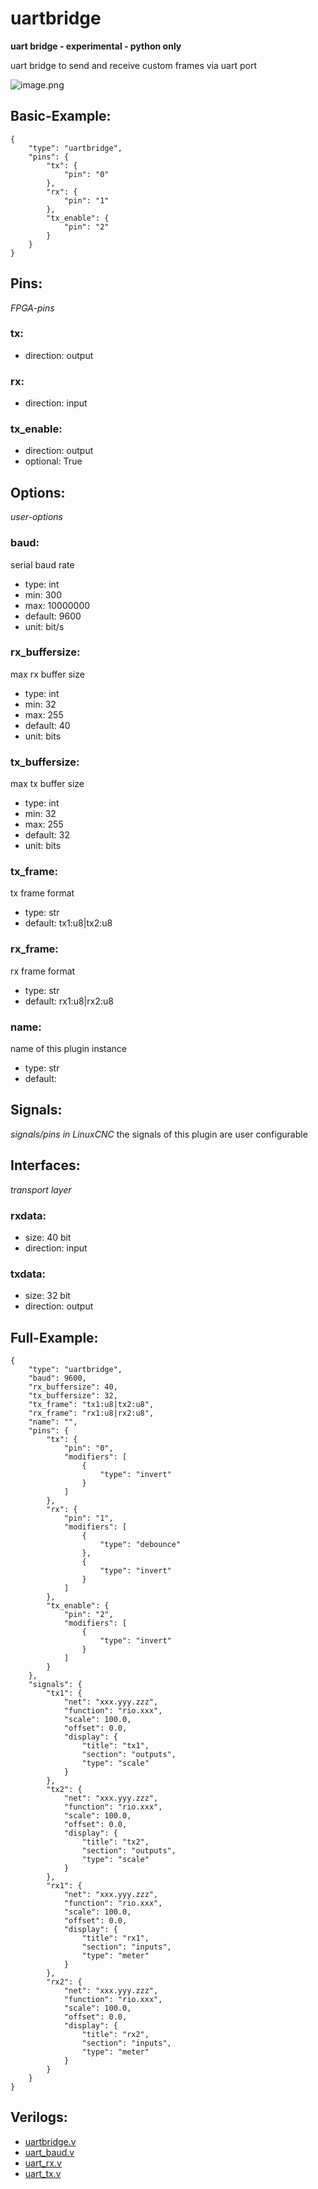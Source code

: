 # uartbridge
**uart bridge - experimental - python only**

uart bridge to send and receive custom frames via uart port


![image.png](image.png)

## Basic-Example:
```
{
    "type": "uartbridge",
    "pins": {
        "tx": {
            "pin": "0"
        },
        "rx": {
            "pin": "1"
        },
        "tx_enable": {
            "pin": "2"
        }
    }
}
```

## Pins:
*FPGA-pins*
### tx:

 * direction: output

### rx:

 * direction: input

### tx_enable:

 * direction: output
 * optional: True


## Options:
*user-options*
### baud:
serial baud rate

 * type: int
 * min: 300
 * max: 10000000
 * default: 9600
 * unit: bit/s

### rx_buffersize:
max rx buffer size

 * type: int
 * min: 32
 * max: 255
 * default: 40
 * unit: bits

### tx_buffersize:
max tx buffer size

 * type: int
 * min: 32
 * max: 255
 * default: 32
 * unit: bits

### tx_frame:
tx frame format

 * type: str
 * default: tx1:u8|tx2:u8

### rx_frame:
rx frame format

 * type: str
 * default: rx1:u8|rx2:u8

### name:
name of this plugin instance

 * type: str
 * default: 


## Signals:
*signals/pins in LinuxCNC*
the signals of this plugin are user configurable


## Interfaces:
*transport layer*
### rxdata:

 * size: 40 bit
 * direction: input

### txdata:

 * size: 32 bit
 * direction: output


## Full-Example:
```
{
    "type": "uartbridge",
    "baud": 9600,
    "rx_buffersize": 40,
    "tx_buffersize": 32,
    "tx_frame": "tx1:u8|tx2:u8",
    "rx_frame": "rx1:u8|rx2:u8",
    "name": "",
    "pins": {
        "tx": {
            "pin": "0",
            "modifiers": [
                {
                    "type": "invert"
                }
            ]
        },
        "rx": {
            "pin": "1",
            "modifiers": [
                {
                    "type": "debounce"
                },
                {
                    "type": "invert"
                }
            ]
        },
        "tx_enable": {
            "pin": "2",
            "modifiers": [
                {
                    "type": "invert"
                }
            ]
        }
    },
    "signals": {
        "tx1": {
            "net": "xxx.yyy.zzz",
            "function": "rio.xxx",
            "scale": 100.0,
            "offset": 0.0,
            "display": {
                "title": "tx1",
                "section": "outputs",
                "type": "scale"
            }
        },
        "tx2": {
            "net": "xxx.yyy.zzz",
            "function": "rio.xxx",
            "scale": 100.0,
            "offset": 0.0,
            "display": {
                "title": "tx2",
                "section": "outputs",
                "type": "scale"
            }
        },
        "rx1": {
            "net": "xxx.yyy.zzz",
            "function": "rio.xxx",
            "scale": 100.0,
            "offset": 0.0,
            "display": {
                "title": "rx1",
                "section": "inputs",
                "type": "meter"
            }
        },
        "rx2": {
            "net": "xxx.yyy.zzz",
            "function": "rio.xxx",
            "scale": 100.0,
            "offset": 0.0,
            "display": {
                "title": "rx2",
                "section": "inputs",
                "type": "meter"
            }
        }
    }
}
```

## Verilogs:
 * [uartbridge.v](uartbridge.v)
 * [uart_baud.v](uart_baud.v)
 * [uart_rx.v](uart_rx.v)
 * [uart_tx.v](uart_tx.v)

